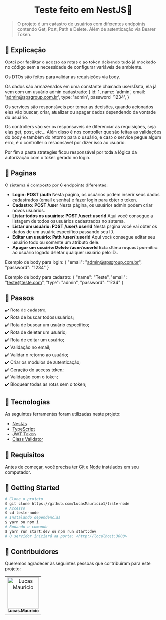 <h1 align="center">Teste feito em NestJS🚀</h1>

> O projeto é um cadastro de usuários com diferentes endpoints contendo Get, Post, Path e Delete. Além de autenticação via Bearer Token.

## :page_facing_up: Explicação

Optei por facilitar o acesso as rotas e ao token deixando tudo já mockado no código sem a necessidade de configurar variáveis de ambiente.

Os DTOs são feitos para validar as requisições via body.

Os dados são armazenados em uma constante chamada usersData, ela já vem com um usuário admin cadastrado:
{
    id: 1,
    name: 'admin',
    email: 'admin@spsgroup.com.br',
    type: 'admin',
    password: '1234',
}

Os services são responsáveis por tomar as decisões, quando acionados eles vão buscar, criar, atualizar ou apagar dados dependendo da vontade do usuário.

Os controllers vão ser os responsaveis de diferenciar as requisições, seja elas get, post, etc...
Além disso é nos controller que são feitas as validações do body e também do retorno para o usuário, e caso o service pegue algum erro, é o controller o responsável por dizer isso ao usuário.

Por fim a pasta strategies ficou responsável por toda a lógica da autorização com o token gerado no login.

## 📁 Paginas

O sistema é composto por 6 endpoints diferentes:

- **Login: POST /auth** Nesta página, os usuários podem inserir seus dados cadastrados (email e senha) e fazer login para obter o token.
- **Cadastro: POST /user** Nesta página, os usuários admin podem criar novos usuários.
- **Listar todos os usuários: POST /user/:userId** Aqui você consegue a listagem de todos os usuários cadastrados no sistema.
- **Listar um usuário: POST /user/:userId** Nesta pagina você vai obter os dados de um usuário específico passando seu ID.
- **Editar um usuário: Path /user/:userId** Aqui você consegue editar seu usuário todo ou somente um atributo dele.
- **Apagar um usuário: Delete /user/:userId** Esta ultima request permitira ao usuário logado deletar qualquer usuário pelo ID..

Exemplo de body para login:
{
    "email": "admin@spsgroup.com.br",
    "password": "1234"
}

Exemplo de body para cadastro:
{
    "name": "Teste",
    "email": "teste@teste.com",
    "type": "admin",
    "password": "1234"
}



## :dart: Passos

:heavy_check_mark: Rota de cadastro;\
:heavy_check_mark: Rota de buscar todos usuários;\
:heavy_check_mark: Rota de buscar um usuário específico;\
:heavy_check_mark: Rota de deletar um usuário;\
:heavy_check_mark: Rota de editar um usuário;\
:heavy_check_mark: Validação no email;\
:heavy_check_mark: Validar o retorno ao usuário;\
:heavy_check_mark: Criar os modulos de autenticação;\
:heavy_check_mark: Geração do access token;\
:heavy_check_mark: Validação com o token;\
:heavy_check_mark: Bloquear todas as rotas sem o token;

## :rocket: Tecnologias

As seguintes ferramentas foram utilizadas neste projeto:

- [NestJs](https://docs.nestjs.com)
- [TypeScript](https://www.typescriptlang.org)
- [JWT Token](https://docs.nestjs.com/security/authentication)
- [Class Validator](https://docs.nestjs.com/techniques/validation)

## :closed_book: Requisitos ##

Antes de começar, você precisa ter [Git](https://git-scm.com) e [Node](https://nodejs.org/en/) instalados em seu computador.

## :checkered_flag: Getting Started ##

```bash
# Clone o projeto
$ git clone https://github.com/LucasMauricio1/teste-node
# Accesso
$ cd teste-node
# Instalando dependencias
$ yarn ou npm i
# Rodando o comando
$ yarn run start:dev ou npm run start:dev
# O servidor iniciará na porta: <http://localhost:3000>
```
## 🤝 Contribuidores

Queremos agradecer às seguintes pessoas que contribuíram para este projeto:

<table>
  <tr>
    <td align="center">
      <a href="#">
        <img src="https://avatars.githubusercontent.com/u/122059282?s=400&u=96bc9300d660f1b489efcfb0a557ab08a6298c99&v=4" width="100px;" alt="Lucas Mauricio"/><br>
        <sub>
          <b>Lucas Maurício</b>
        </sub>
      </a>
    </td>
  </tr>
</table>